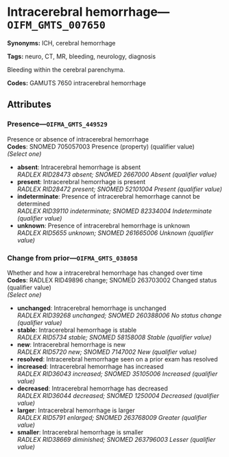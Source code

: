 # Intracerebral hemorrhage—`OIFM_GMTS_007650`

**Synonyms:** ICH, cerebral hemorrhage

**Tags:** neuro, CT, MR, bleeding, neurology, diagnosis

Bleeding within the cerebral parenchyma.

**Codes:** GAMUTS 7650 intracerebral hemorrhage

## Attributes

### Presence—`OIFMA_GMTS_449529`

Presence or absence of intracerebral hemorrhage  
**Codes**: SNOMED 705057003 Presence (property) (qualifier value)  
*(Select one)*

- **absent**: Intracerebral hemorrhage is absent  
_RADLEX RID28473 absent; SNOMED 2667000 Absent (qualifier value)_
- **present**: Intracerebral hemorrhage is present  
_RADLEX RID28472 present; SNOMED 52101004 Present (qualifier value)_
- **indeterminate**: Presence of intracerebral hemorrhage cannot be determined  
_RADLEX RID39110 indeterminate; SNOMED 82334004 Indeterminate (qualifier value)_
- **unknown**: Presence of intracerebral hemorrhage is unknown  
_RADLEX RID5655 unknown; SNOMED 261665006 Unknown (qualifier value)_

### Change from prior—`OIFMA_GMTS_038058`

Whether and how a intracerebral hemorrhage has changed over time  
**Codes**: RADLEX RID49896 change; SNOMED 263703002 Changed status (qualifier value)  
*(Select one)*

- **unchanged**: Intracerebral hemorrhage is unchanged  
_RADLEX RID39268 unchanged; SNOMED 260388006 No status change (qualifier value)_
- **stable**: Intracerebral hemorrhage is stable  
_RADLEX RID5734 stable; SNOMED 58158008 Stable (qualifier value)_
- **new**: Intracerebral hemorrhage is new  
_RADLEX RID5720 new; SNOMED 7147002 New (qualifier value)_
- **resolved**: Intracerebral hemorrhage seen on a prior exam has resolved  
- **increased**: Intracerebral hemorrhage has increased  
_RADLEX RID36043 increased; SNOMED 35105006 Increased (qualifier value)_
- **decreased**: Intracerebral hemorrhage has decreased  
_RADLEX RID36044 decreased; SNOMED 1250004 Decreased (qualifier value)_
- **larger**: Intracerebral hemorrhage is larger  
_RADLEX RID5791 enlarged; SNOMED 263768009 Greater (qualifier value)_
- **smaller**: Intracerebral hemorrhage is smaller  
_RADLEX RID38669 diminished; SNOMED 263796003 Lesser (qualifier value)_